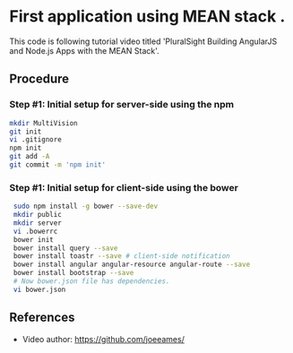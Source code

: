 # First application using MEAN stack .
This code is following tutorial video titled 'PluralSight Building AngularJS and Node.js Apps with the MEAN Stack'.

## Procedure

### Step #1: Initial setup for server-side using the npm
```bash
mkdir MultiVision
git init
vi .gitignore
npm init
git add -A
git commit -m 'npm init'
```
### Step #1: Initial setup for client-side using the bower
```bash
 sudo npm install -g bower --save-dev
 mkdir public
 mkdir server
 vi .bowerrc
 bower init
 bower install query --save
 bower install toastr --save # client-side notification
 bower install angular angular-resource angular-route --save
 bower install bootstrap --save
 # Now bower.json file has dependencies.
 vi bower.json
```
## References
* Video author: https://github.com/joeeames/
